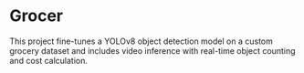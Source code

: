 # Grocer
This project fine-tunes a YOLOv8 object detection model on a custom grocery dataset and includes video inference with real-time object counting and cost calculation.
